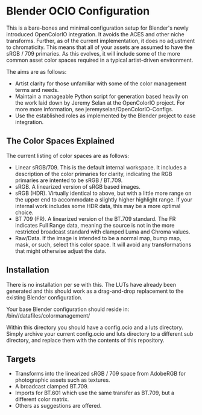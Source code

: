 Blender OCIO Configuration
==========================

This is a bare-bones and minimal configuration setup for Blender's newly
introduced OpenColorIO integration. It avoids the ACES and other niche
transforms. Further, as of the current implementation, it does no adjustment
to chromaticity. This means that all of your assets are assumed to have the
sRGB / 709 primaries. As this evolves, it will include some of the more common
asset color spaces required in a typical artist-driven environment.

The aims are as follows:
 * Artist clarity for those unfamiliar with some of the color management
   terms and needs.
 * Maintain a manageable Python script for generation based heavily on the
   work laid down by Jeremy Selan at the OpenColorIO project. For more
   more information, see jeremyselan/OpenColorIO-Configs.
 * Use the established roles as implemented by the Blender project to ease
   integration.

The Color Spaces Explained
--------------------------

The current listing of color spaces are as follows:
 * Linear sRGB/709. This is the default internal workspace. It includes a
   description of the color primaries for clarity, indicating the RGB primaries
   are intented to be sRGB / BT.709.
 * sRGB. A linearized version of sRGB based images.
 * sRGB (HDR). Virtually identical to above, but with a little more range on
   the upper end to accommodate a slightly higher highlight range. If your
   internal work includes some HDR data, this may be a more optimal choice.
 * BT 709 (FR). A linearized version of the BT.709 standard. The FR indicates
   Full Range data, meaning the source is not in the more restricted
   broadcast standard with clamped Luma and Chroma values.
 * Raw/Data. If the image is intended to be a normal map, bump map, mask, or 
   such, select this color space. It will avoid any transformations that might
   otherwise adjust the data.

Installation
------------

There is no installation per se with this. The LUTs have already been
generated and this should work as a drag-and-drop replacement to the existing
Blender configuration.

Your base Blender configuration should reside in:
    /bin/<VERSION>/datafiles/colormanagement/

Within this directory you should have a config.ocio and a luts directory. Simply
archive your current config.ocio and luts directory to a different sub
directory, and replace them with the contents of this repository.

Targets
-------

* Transforms into the linearized sRGB / 709 space from AdobeRGB for photographic
  assets such as textures.
* A broadcast clamped BT.709.
* Imports for BT.601 which use the same transfer as BT.709, but a different
  color matrix.
* Others as suggestions are offered.
